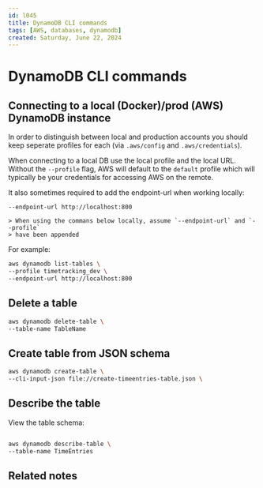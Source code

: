 ```yaml
---
id: l045
title: DynamoDB CLI commands
tags: [AWS, databases, dynamodb]
created: Saturday, June 22, 2024
---
```


# DynamoDB CLI commands

## Connecting to a local (Docker)/prod (AWS) DynamoDB instance

In order to distinguish between local and production accounts you should keep
seperate profiles for each (via `.aws/config` and `.aws/credentials`).

When connecting to a local DB use the local profile and the local URL. Without
the `--profile` flag, AWS will default to the `default` profile which will
typically be your credentials for accessing AWS on the remote.

It also sometimes required to add the endpoint-url when working locally:

```
--endpoint-url http://localhost:800

> When using the commans below locally, assume `--endpoint-url` and `--profile`
> have been appended

```

For example:

```sh
aws dynamodb list-tables \
--profile timetracking_dev \
--endpoint-url http://localhost:800
```

## Delete a table

```sh
aws dynamodb delete-table \
--table-name TableName
```

## Create table from JSON schema

```sh
aws dynamodb create-table \
--cli-input-json file://create-timeentries-table.json \

```

## Describe the table

View the table schema:

```sh

aws dynamodb describe-table \
--table-name TimeEntries
```

## Related notes
